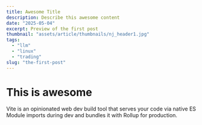 ```yaml
---
title: Awesome Title
description: Describe this awesome content
date: "2025-05-04"
excerpt: Preview of the first post
thumbnail: "assets/article/thumbnails/nj_header1.jpg"
tags:
  - "llm"
  - "linux"
  - "trading"
slug: "the-first-post"
---
```


# This is awesome

Vite is an opinionated web dev build tool that serves your code via native ES Module imports during dev and bundles it with Rollup for production.
